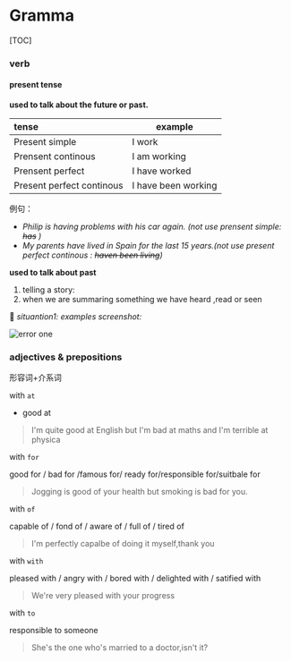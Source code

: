 # Gramma



[TOC]



### verb



#### present tense

**used to talk about the future or past.**

| tense                     | example             |
| :------------------------ | ------------------- |
| Present simple            | I work              |
| Prensent continous        | I am working        |
| Prensent perfect          | I have worked       |
| Present perfect continous | I have been working |

例句：

- _Philip is having problems with his car again. (not use prensent simple:  ~~has~~ )_
- _My parents have lived in Spain for the last 15 years.(not use present perfect continous : ~~haven been living~~)_



**used to talk about past**

1. telling a story:
2. when we are summaring something we have heard ,read or seen



:eyes: _situantion1: examples screenshot:_

![error one](https://luoyedaren.github.io/img/present-tense.png)











### adjectives & prepositions

形容词+介系词



with `at` 

* good at

> I'm quite good at English but I'm bad at maths and I'm terrible at physica



with `for`

good for / bad for /famous for/ ready for/responsible for/suitbale for

> Jogging is good of your health but smoking is bad for you.



with `of`

capable of / fond of / aware of / full of /  tired of 

> I'm perfectly capalbe of doing it myself,thank you



with `with`

pleased with / angry with / bored with / delighted with / satified with

> We're very pleased with your progress



with `to`

responsible to someone

> She's the one who's married to a doctor,isn't it?





